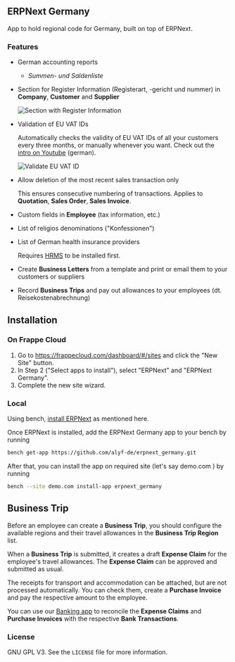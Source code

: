 ## ERPNext Germany

App to hold regional code for Germany, built on top of ERPNext.

### Features

- German accounting reports

    - _Summen- und Saldenliste_

- Section for Register Information (Registerart, -gericht und nummer) in **Company**, **Customer** and **Supplier**

    ![Section with Register Information](docs/register_information.png)

- Validation of EU VAT IDs

    Automatically checks the validity of EU VAT IDs of all your customers every three months, or manually whenever you want. Check out the [intro on Youtube](https://youtu.be/hsFMn2Y85zA) (german).

    ![Validate EU VAT ID](docs/vat_check.png)

- Allow deletion of the most recent sales transaction only

    This ensures consecutive numbering of transactions. Applies to **Quotation**, **Sales Order**, **Sales Invoice**.

- Custom fields in **Employee** (tax information, etc.)
- List of religios denominations ("Konfessionen")
- List of German health insurance providers

    Requires [HRMS](https://github.com/frappe/hrms) to be installed first.

- Create **Business Letters** from a template and print or email them to your customers or suppliers
- Record **Business Trips** and pay out allowances to your employees (dt. Reisekostenabrechnung)

## Installation

### On Frappe Cloud

1. Go to https://frappecloud.com/dashboard/#/sites and click the "New Site" button.
2. In Step 2 ("Select apps to install"), select "ERPNext" and "ERPNext Germany".
3. Complete the new site wizard.

### Local

Using bench, [install ERPNext](https://github.com/frappe/bench#installation) as mentioned here.

Once ERPNext is installed, add the ERPNext Germany app to your bench by running

```bash
bench get-app https://github.com/alyf-de/erpnext_germany.git
```

After that, you can install the app on required site (let's say demo.com ) by running

```bash
bench --site demo.com install-app erpnext_germany
```

## Business Trip

Before an employee can create a **Business Trip**, you should configure the available regions and their travel allowances in the **Business Trip Region** list.

When a **Business Trip** is submitted, it creates a draft **Expense Claim** for the employee's travel allowances. The **Expense Claim** can be approved and submitted as usual.

The receipts for transport and accommodation can be attached, but are not processed automatically. You can check them, create a **Purchase Invoice** and pay the respective amount to the employee.

You can use our [Banking app](https://github.com/alyf-de/banking) to reconcile the **Expense Claims** and **Purchase Invoices** with the respective **Bank Transactions**.

### License

GNU GPL V3. See the `LICENSE` file for more information.
